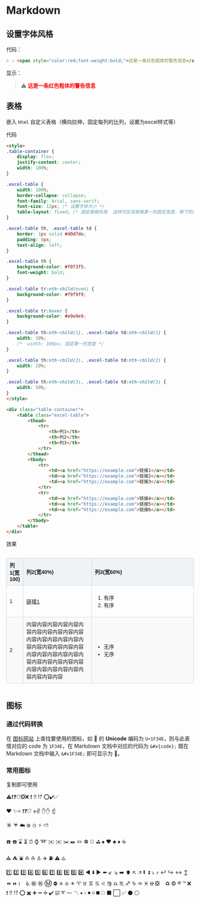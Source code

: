 # Markdown

## 设置字体风格

代码：

```markdown
> ⚠️ <span style="color:red;font-weight:bold;">这是一条红色粗体的警告信息</span>
```

显示：

> ⚠️ <span style="color:red;font-weight:bold;">这是一条红色粗体的警告信息</span>


## 表格

嵌入 `Html` 自定义表格（横向拉伸，固定每列的比列，设置为excel样式等）

代码

```markdown
<style>
.table-container {
    display: flex;
    justify-content: center;
    width: 100%;
}

.excel-table {
    width: 100%;
    border-collapse: collapse;
    font-family: Arial, sans-serif;
    font-size: 12px; /* 设置字体大小 */
    table-layout: fixed; /* 固定表格布局  这样可实现表格第一列固定宽度，剩下的按比例自动拉伸*/
}

.excel-table th, .excel-table td {
    border: 1px solid #d0d7de;
    padding: 8px;
    text-align: left;
}

.excel-table th {
    background-color: #f0f3f5;
    font-weight: bold;
}

.excel-table tr:nth-child(even) {
    background-color: #f9f9f9;
}

.excel-table tr:hover {
    background-color: #e9e9e9;
}

.excel-table th:nth-child(1), .excel-table td:nth-child(1) {
    width: 30%;
    /*  width: 100px; 固定第一列宽度 */
}

.excel-table th:nth-child(2), .excel-table td:nth-child(2) {
    width: 20%;
}

.excel-table th:nth-child(3), .excel-table td:nth-child(3) {
    width: 50%;
}
</style>

<div class="table-container">
    <table class="excel-table">
        <thead>
            <tr>
                <th>列1</th>
                <th>列2</th>
                <th>列3</th>
            </tr>
        </thead>
        <tbody>
            <tr>
                <td><a href="https://example.com">链接1</a></td>
                <td><a href="https://example.com">链接2</a></td>
                <td><a href="https://example.com">链接3</a></td>
            </tr>
            <tr>
                <td><a href="https://example.com">链接4</a></td>
                <td><a href="https://example.com">链接5</a></td>
                <td><a href="https://example.com">链接6</a></td>
            </tr>
        </tbody>
    </table>
</div>

```

效果

<style>
.table-container {
    display: flex;
    justify-content: center;
    width: 100%;
}

.excel-table {
    width: 100%;
    border-collapse: collapse;
    font-family: Arial, sans-serif;
    font-size: 14px; /* 设置字体大小 */
    table-layout: fixed; /* 固定表格布局 */
}

.excel-table th, .excel-table td {
    border: 1px solid #d0d7de;
    padding: 8px;
    text-align: left;
}

.excel-table th {
    background-color: #f0f3f5;
    font-weight: bold;
}

.excel-table tr:nth-child(even) {
    background-color: #f9f9f9;
}

.excel-table tr:hover {
    background-color: #e9e9e9;
}

.excel-table th:nth-child(1), .excel-table td:nth-child(1) {
    /* width: 30%; */
      width: 100px; /*固定第一列宽度 */
}

.excel-table th:nth-child(2), .excel-table td:nth-child(2) {
    width: 40%;
}

.excel-table th:nth-child(3), .excel-table td:nth-child(3) {
    width: 60%;
}
</style>

<div class="table-container">
    <table class="excel-table">
        <thead>
            <tr>
                <th>列1(宽100)</th>
                <th>列2(宽40%)</th>
                <th>列3(宽60%)</th>
            </tr>
        </thead>
        <tbody>
            <tr>
                <td>1</td>
                <td><a href="https://example.com">链接1</a></td>
               <td>
                   <ol>
                        <li>有序</li>
                        <li>有序</li>
                    </ol>
                </td>
            </tr>
            <tr>
                <td>2</td>
                <td>内容内容内容内容内容内容内容内容内容内容内容内容内容内容内容内容内容内容内容内容内容内容内容内容内容内容内容内容内容内容内容内容内容内容内容内容内容内容内容内容内容内容</td>
                <td>
                    <ul>
                        <li>无序</li>
                        <li>无序</li>
                    </ul>
                </td>
            </tr>
        </tbody>
    </table>
</div>

## 图标

### 通过代码转换

在 [图标网站](https://www.unicode.org/emoji/charts/full-emoji-list.html) 上查找要使用的图标，如 &#x1F34E; 的 **Unicode** 编码为 `U+1F34E`，则与此表情对应的 code 为 `1F34E`，在 Markdown 文档中对应的代码为 `&#x{code};`  既在 Markdown 文档中输入 `&#x1F34E;` 即可显示为 &#x1F34E;。

### 常用图标

复制即可使用

⚠️❗❓❕❔❎❌ ❗ ‼️ ⁉️ ⭕✔️✅

❤️ ✨⭐ ❗❓❕❔ ✊✌️ ✋✋ ☝️

☀️ ☔ ☁️ ❄️ ⛄ ⚡ ⛅

☎️ ☎️ ⌛ ⏳ ⏰ ⌚ ➿ ✉️ ✉️ ✂️ ✒️ ✏️ ⚽ ⚾️ ⛳ ♠️ ♥️ ♣️ ♦️ ☕

⛪ ⛺ ⛲ ⛵ ⛵ ⚓ ✈️ ⛽ ⚠️ ♨️

1️⃣ 2️⃣ 3️⃣ 4️⃣ 5️⃣ 6️⃣ 7️⃣ 8️⃣ 9️⃣ 0️⃣ #️⃣ ◀️ ⬇️ ▶️ ⬅️ ↙️ ↘️ ➡️ ⬆️ ↖️ ↗️ ⏬ ⏫ ⤵️ ⤴️ ↩️ ↪️ ↔️ ↕️ ⏪ ⏩ ℹ️ ️ ️ ️ ♿ ㊙️ ㊗️ Ⓜ️ ⛔ ✳️ ❇️ ✴️ ♈ ♉ ♊ ♋ ♌ ♍ ♎ ♏ ♐ ♑ ♒ ♓ ⛎ ❎ ️ ️ ️ ♻️ ©️ ®️ ™️ ❌ ❗ ‼️ ⁉️ ⭕ ✖️ ➕ ➖ ➗ ✔️ ☑️ ➰ 〰️ 〽️ ▪️ ▫️ ◾ ◽ ◼️ ◻️ ⬛ ⬜ ✅ ⚫ ⚪
